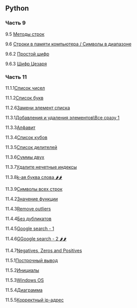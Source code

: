 ## Python

### Часть 9

9.5 [Методы строк](9.5.3.1)

9.6 [Строки в памяти компьютера / Символы в диапазоне](9.6)

9.6.2 [Простой шифр](9.6.2)

9.6.3 [Шифр Цезаря](9.6.3)

### Часть 11

11.1.1[Список чисел](11.1.1)

11.1.2[Список букв](11.1.2)

11.2.6[Замени элемент списка](11.2.6)

11.3.1[Добавления и удаления элементов\Все сразу 1](11.3.1)

11.3.3[Алфавит](11.3.3)

11.3.4[Список кубов](11.3.4)

11.3.5[Список делителей](11.3.5)

11.3.6[Суммы двух](11.3.6)

11.3.7[Удалите нечетные индексы](11.3.7)

11.3.8[k-ая буква слова 🌶️🌶️](11.3.8)

11.3.9[Символы всех строк](11.3.9)

11.4.2[Значение функции](11.4.2)

11.4.3[Remove outliers](11.4.3)

11.4.4[Без дубликатов](11.4.4)

11.4.5[Google search - 1](11.4.5)

11.4.6[GGoogle search - 2 🌶️🌶️](11.4.6)

11.4.7[Negatives, Zeros and Positives](11.4.7)

11.5.1[Построчный вывод](11.5.1)

11.5.2[Инициалы](11.5.2)

11.5.3[Windows OS](11.5.3)

11.5.4[Диаграмма](11.5.4)

11.5.5[Корректный ip-адрес](11.5.5)

